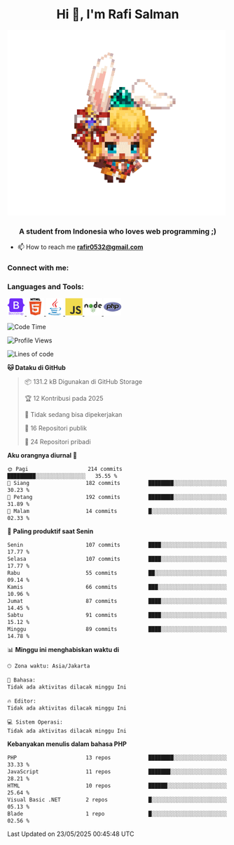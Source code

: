 <h1 align="center">Hi 👋, I'm Rafi Salman</h1>
<img src="img/lp.gif" /> 
<h3 align="center">A student from Indonesia who loves web programming ;)</h3>

- 📫 How to reach me **rafir0532@gmail.com**

<h3 align="left">Connect with me:</h3>
<p align="left">
</p>

<h3 align="left">Languages and Tools:</h3>
<p align="left"> <a href="https://getbootstrap.com" target="_blank" rel="noreferrer"> <img src="https://raw.githubusercontent.com/devicons/devicon/master/icons/bootstrap/bootstrap-plain-wordmark.svg" alt="bootstrap" width="40" height="40"/> </a> <a href="https://www.w3.org/html/" target="_blank" rel="noreferrer"> <img src="https://raw.githubusercontent.com/devicons/devicon/master/icons/html5/html5-original-wordmark.svg" alt="html5" width="40" height="40"/> </a> <a href="https://www.java.com" target="_blank" rel="noreferrer"> <img src="https://raw.githubusercontent.com/devicons/devicon/master/icons/java/java-original.svg" alt="java" width="40" height="40"/> </a> <a href="https://developer.mozilla.org/en-US/docs/Web/JavaScript" target="_blank" rel="noreferrer"> <img src="https://raw.githubusercontent.com/devicons/devicon/master/icons/javascript/javascript-original.svg" alt="javascript" width="40" height="40"/> </a> <a href="https://nodejs.org" target="_blank" rel="noreferrer"> <img src="https://raw.githubusercontent.com/devicons/devicon/master/icons/nodejs/nodejs-original-wordmark.svg" alt="nodejs" width="40" height="40"/> </a> <a href="https://www.php.net" target="_blank" rel="noreferrer"> <img src="https://raw.githubusercontent.com/devicons/devicon/master/icons/php/php-original.svg" alt="php" width="40" height="40"/> </a> </p>

<!--START_SECTION:waka-->
![Code Time](http://img.shields.io/badge/Code%20Time-410%20hrs%2044%20mins-blue)

![Profile Views](http://img.shields.io/badge/Profil%20dilihat-2-blue)

![Lines of code](https://img.shields.io/badge/Sejak%20Hello%20World%20aku%20telah%20menulis-1.8%20million%20baris%20kode-blue)

**🐱 Dataku di GitHub** 

> 📦 131.2 kB Digunakan di GitHub Storage 
 > 
> 🏆 12 Kontribusi pada 2025
 > 
> 🚫 Tidak sedang bisa dipekerjakan
 > 
> 📜 16 Repositori publik 
 > 
> 🔑 24 Repositori pribadi 
 > 
**Aku orangnya diurnal 🐤** 

```text
🌞 Pagi                   214 commits         █████████░░░░░░░░░░░░░░░░   35.55 % 
🌆 Siang                  182 commits         ████████░░░░░░░░░░░░░░░░░   30.23 % 
🌃 Petang                 192 commits         ████████░░░░░░░░░░░░░░░░░   31.89 % 
🌙 Malam                  14 commits          █░░░░░░░░░░░░░░░░░░░░░░░░   02.33 % 
```
📅 **Paling produktif saat Senin** 

```text
Senin                    107 commits         ████░░░░░░░░░░░░░░░░░░░░░   17.77 % 
Selasa                   107 commits         ████░░░░░░░░░░░░░░░░░░░░░   17.77 % 
Rabu                     55 commits          ██░░░░░░░░░░░░░░░░░░░░░░░   09.14 % 
Kamis                    66 commits          ███░░░░░░░░░░░░░░░░░░░░░░   10.96 % 
Jumat                    87 commits          ████░░░░░░░░░░░░░░░░░░░░░   14.45 % 
Sabtu                    91 commits          ████░░░░░░░░░░░░░░░░░░░░░   15.12 % 
Minggu                   89 commits          ████░░░░░░░░░░░░░░░░░░░░░   14.78 % 
```


📊 **Minggu ini menghabiskan waktu di** 

```text
🕑︎ Zona waktu: Asia/Jakarta

💬 Bahasa: 
Tidak ada aktivitas dilacak minggu Ini

🔥 Editor: 
Tidak ada aktivitas dilacak minggu Ini

💻 Sistem Operasi: 
Tidak ada aktivitas dilacak minggu Ini
```

**Kebanyakan menulis dalam bahasa PHP** 

```text
PHP                      13 repos            ████████░░░░░░░░░░░░░░░░░   33.33 % 
JavaScript               11 repos            ███████░░░░░░░░░░░░░░░░░░   28.21 % 
HTML                     10 repos            ██████░░░░░░░░░░░░░░░░░░░   25.64 % 
Visual Basic .NET        2 repos             █░░░░░░░░░░░░░░░░░░░░░░░░   05.13 % 
Blade                    1 repo              █░░░░░░░░░░░░░░░░░░░░░░░░   02.56 % 
```




 Last Updated on 23/05/2025 00:45:48 UTC
<!--END_SECTION:waka-->
